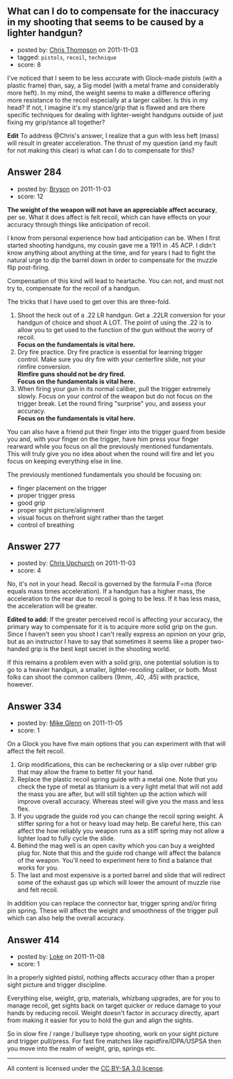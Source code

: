 ## What can I do to compensate for the inaccuracy in my shooting that seems to be caused by a lighter handgun?

- posted by: [Chris Thompson](https://stackexchange.com/users/-1/99-chris-thompson) on 2011-11-03
- tagged: `pistols`, `recoil`, `technique`
- score: 8

I've noticed that I seem to be less accurate with Glock-made pistols (with a plastic frame) than, say, a Sig model (with a metal frame and considerably more heft).  In my mind, the weight seems to make a difference offering more resistance to the recoil especially at a larger caliber.  Is this in my head? If not, I imagine it's my stance/grip that is flawed and are there specific techniques for dealing with lighter-weight handguns outside of just fixing my grip/stance all together?

**Edit** To address @Chris's answer, I realize that a gun with less heft (mass) will result in greater acceleration. The thrust of my question (and my fault for not making this clear) is what can I do to compensate for this? 


## Answer 284

- posted by: [Bryson](https://stackexchange.com/users/-1/32-bryson) on 2011-11-03
- score: 12

<strong>The weight of the weapon will not have an appreciable affect accuracy</strong>, per se. What it does affect is felt recoil, which can have effects on your accuracy through things like anticipation of recoil. 

I know from personal experience how bad anticipation can be. When I first started shooting handguns, my cousin gave me a 1911 in .45 ACP. I didn't know anything about anything at the time, and for years I had to fight the natural urge to dip the barrel down in order to compensate for the muzzle flip post-firing.

Compensation of this kind will lead to heartache. You can not, and must not try to, compensate for the recoil of a handgun. 

The tricks that I have used to get over this are three-fold. 

 1. Shoot the heck out of a .22 LR handgun. Get a .22LR conversion for
    your handgun of choice and shoot A LOT. The point of using the .22 is to
    allow you to get used to the function of the gun without the worry
    of recoil.<br /><strong>Focus on the
    fundamentals is vital here.</strong>
 2. Dry fire practice. Dry fire practice is essential for learning
    trigger control. Make sure you dry fire with your centerfire slide,
    not your rimfire conversion.
    <br /><strong>Rimfire guns should not be dry fired.</strong>
    <br /><strong>Focus on the fundamentals is vital here.</strong>
 3. When firing your gun in its normal caliber, pull the trigger
    extremely slowly. Focus on your control of the weapon but do not focus on the trigger
    break. Let the round firing "surprise" you, and assess your
    accuracy.<br /><strong>Focus on the fundamentals is vital
    here.</strong>

You can also have a friend put their finger into the trigger guard from beside you and, with your finger on the trigger, have him press your finger rearward while you focus on all the previously mentioned fundamentals. This will truly give you no idea about when the round will fire and let you focus on keeping everything else in line.

The previously mentioned fundamentals you should be focusing on:

 - finger placement on the trigger
 - proper trigger press
 - good grip
 - proper sight picture/alignment
 - visual focus on thefront sight rather than the target
 - control of breathing


## Answer 277

- posted by: [Chris Upchurch](https://stackexchange.com/users/-1/79-chris-upchurch) on 2011-11-03
- score: 4

No, it's not in your head.  Recoil is governed by the formula F=ma (force equals mass times acceleration).  If a handgun has a higher mass, the acceleration to the rear due to recoil is going to be less.  If it has less mass, the acceleration will be greater.  

**Edited to add:** If the greater perceived recoil is affecting your accuracy, the primary way to compensate for it is to acquire more solid grip on the gun.  Since I haven't seen you shoot I can't really express an opinion on your grip, but as an instructor I have to say that sometimes it seems like a proper two-handed grip is the best kept secret in the shooting world.

If this remains a problem even with a solid grip, one potential solution is to go to a heavier handgun, a smaller, lighter-recoiling caliber, or both.  Most folks can shoot the common calibers (9mm, .40, .45) with practice, however.


## Answer 334

- posted by: [Mike Glenn](https://stackexchange.com/users/-1/54-mike-glenn) on 2011-11-05
- score: 1

On a Glock you have five main options that you can experiment with that will affect the felt recoil. 

 1. Grip modifications, this can be recheckering or a slip over rubber grip that may allow the frame to better fit your hand.
 2. Replace the plastic recoil spring guide with a metal one. Note that you check the type of metal as titanium is a very light metal that will not add the mass you are after, but will still tighten up the action which will improve overall accuracy. Whereas steel will give you the mass and less flex. 
 3. If you upgrade the guide rod you can change the recoil spring weight. A stiffer spring for a hot or heavy load may help. Be careful here, this can affect the how reliably you weapon runs as a stiff spring may not allow a lighter load to fully cycle the slide.
 4. Behind the mag well is an open cavity which you can buy a weighted plug for. Note that this and the guide rod change will affect the balance of the weapon. You'll need to experiment here to find a balance that works for you.
 5. The last and most expensive is a ported barrel and slide that will redirect some of the exhaust gas up which will lower the amount of muzzle rise and felt recoil.

In addition you can replace the connector bar, trigger spring and/or firing pin spring. These will affect the weight and smoothness of the trigger pull which can also help the overall accuracy.


## Answer 414

- posted by: [Loke](https://stackexchange.com/users/-1/72-loke) on 2011-11-08
- score: 1

In a properly sighted pistol, nothing affects accuracy other than a proper sight picture and trigger discipline. 

Everything else, weight, grip, materials, whizbang upgrades, are for you to manage recoil, get sights back on target quicker or reduce damage to your hands by reducing recoil. Weight doesn't factor in accuracy directly, apart from making it easier for you to hold the gun and align the sights.

So in slow fire / range / bullseye type shooting, work on your sight picture and trigger pull/press. For fast fire matches like rapidfire/IDPA/USPSA then you move into the realm of weight, grip, springs etc.





---

All content is licensed under the [CC BY-SA 3.0 license](https://creativecommons.org/licenses/by-sa/3.0/).
